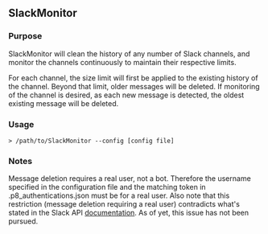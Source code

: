 ## SlackMonitor

### Purpose

SlackMonitor will clean the history of any number of Slack channels, and monitor the channels continuously to maintain their respective limits.

For each channel, the size limit will first be applied to the existing history of the channel.  Beyond that limit, older messages will be deleted.  If monitoring of the channel is desired, as each new message is detected, the oldest existing message will be deleted.

### Usage

```
> /path/to/SlackMonitor --config [config file]
```

### Notes

Message deletion requires a real user, not a bot.  Therefore the username specified in the configuration file and the matching token in .p8_authentications.json must be for a real user.  Also note that this restriction (message deletion requiring a real user) contradicts what's stated in the Slack API [documentation](https://api.slack.com/bot-users).  As of yet, this issue has not been pursued.